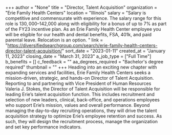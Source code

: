 +++
author = "None"
title = "Director, Talent Acquisition"
organization = "Erie Family Health Centers"
location = "Illinois"
salary = "Salary is competitive and commensurate with experience. The salary range for this role is $130,000–$142,000 along with eligibility for a bonus of up to 7% as part of the FY23 incentive plan. As an Erie Family Health Center employee you will be eligible for our health and dental benefits, FSA, 401k, and paid parental leave. Relocation is an option. "
link = "https://diversifiedsearchgroup.com/search/erie-family-health-centers-director-talent-acquisition/"
sort_date = "2023-01-11"
created_at = "January 11, 2023"
closing_date = "March 31, 2023"
a_job_type = ["Full Time"]
b_benefits = []
c_feedback = ""
aa_degrees_required = "Bachelor's degree required"
thumbnail = ""
+++
Heading into an exciting new chapter with expanding services and facilities, Erie Family Health Centers seeks a mission-driven, strategic, and hands-on Director of Talent Acquisition. Reporting to and partnering with Vice President of Human Resources Valeria J. Stokes, the Director of Talent Acquisition will be responsible for leading Erie’s talent acquisition function. This includes recruitment and selection of new leaders, clinical, back-office, and operations employees who support Erie’s mission, values and overall performance. Beyond managing the day-to-day recruiting operations, they will drive the talent acquisition strategy to optimize Erie’s employee retention and success. As such, they will design the recruitment process, manage the organization and set key performance indicators.